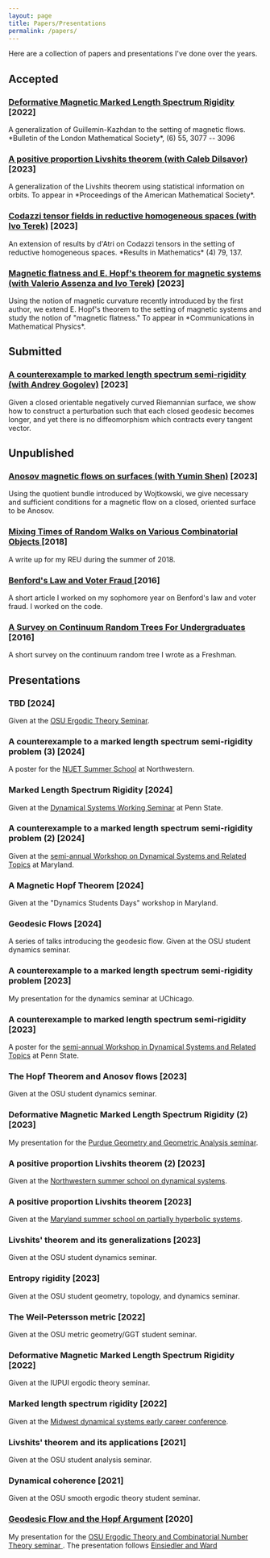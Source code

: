 ```yaml
---
layout: page
title: Papers/Presentations
permalink: /papers/
---
```

Here are a collection of papers and presentations I've done over the years.

## Accepted

<h3><a class = "link-style" href="https://arxiv.org/abs/2211.01865">Deformative Magnetic Marked Length Spectrum Rigidity </a> [2022] </h3>
<p> A generalization of Guillemin-Kazhdan to the setting of magnetic flows. *Bulletin of the London Mathematical Society*, (6) 55, 3077 -- 3096</p>

<h3><a class = "link-style" href="https://arxiv.org/abs/2304.01372"> A positive proportion Livshits theorem (with Caleb Dilsavor)</a> [2023] </h3>
<p> A generalization of the Livshits theorem using statistical information on orbits. To appear in *Proceedings of the American Mathematical Society*. </p>

<h3> <a class= "link-style" href="https://arxiv.org/abs/2306.07444">Codazzi tensor fields in reductive homogeneous spaces (with Ivo Terek)</a> [2023] </h3>
<p> An extension of results by d'Atri on Codazzi tensors in the setting of reductive homogeneous spaces. *Results in Mathematics* (4) 79, 137. </p>

<h3><a class = "link-style" href="https://arxiv.org/abs/2404.17726"> Magnetic flatness and E. Hopf's theorem for magnetic systems (with Valerio Assenza and Ivo Terek)</a> [2023] </h3>
<p> Using the notion of magnetic curvature recently introduced by the first author, we extend E. Hopf's theorem to the setting of magnetic systems and study the notion of "magnetic flatness." To appear in *Communications in Mathematical Physics*.   </p>


## Submitted

<h3><a class = "link-style" href="https://arxiv.org/abs/2309.10882"> A counterexample to marked length spectrum semi-rigidity (with Andrey Gogolev)</a> [2023] </h3>
<p> Given a closed orientable negatively curved Riemannian surface, we show how to construct a perturbation such that each closed geodesic becomes longer, and yet there is no diffeomorphism which contracts every tangent vector. </p>

## Unpublished
<h3><a class = "link-style" href="https://arxiv.org/abs/2406.18735">  Anosov magnetic flows on surfaces (with Yumin Shen)</a> [2023] </h3>
<p> Using the quotient bundle introduced by Wojtkowski, we give necessary and sufficient conditions for a magnetic flow on a closed, oriented surface to be Anosov. </p>


<h3> <a class = "link-style" href="/files/writeup.pdf">Mixing Times of Random Walks on Various Combinatorial Objects </a>[2018] </h3>
<p>A write up for my REU during the summer of 2018.</p>

<h3> <a class = "link-style" href="https://drive.google.com/file/d/0B7xRmSk2iyhedWp6ZmxzdTRDZHM/view?usp=sharing">Benford's Law and Voter Fraud </a>[2016] </h3>
<p>A short article I worked on my sophomore year on Benford's law and voter fraud. I worked on the code.</p>

<h3> <a class = "link-style" href="https://drive.google.com/file/d/0B7xRmSk2iyheZEhFWFhrZ1V6bEE/view?usp=sharing">A Survey on Continuum Random Trees For Undergraduates </a>[2016]</h3>
<p>A short survey on the continuum random tree I wrote as a Freshman.</p>

## Presentations

<h3> TBD [2024] </h3>
<p> Given at the <a class = "link-style" href="https://u.osu.edu/ergodictheory/">OSU Ergodic Theory Seminar</a>.</p>

<h3> A counterexample to a marked length spectrum semi-rigidity problem (3) [2024] </h3>
<p> A poster for the <a class = "link-style" href = "https://sites.northwestern.edu/dynamicsrtg/nuet-2024/">NUET Summer School</a> at Northwestern.</p>

<h3> Marked Length Spectrum Rigidity [2024] </h3>
<p> Given at the <a class = "link-style" href="https://math-cal.cloud.science.psu.edu/events/seminar/400%3Cbr%20/2024">Dynamical Systems Working Seminar</a> at Penn State.</p>

<h3> A counterexample to a marked length spectrum semi-rigidity problem (2) [2024] </h3>
<p> Given at the <a class = "link-style" href="https://www-math.umd.edu/dynamics-conference.html">semi-annual Workshop on Dynamical Systems and Related Topics</a> at Maryland.</p>

<h3>A Magnetic Hopf Theorem [2024] </h3>
<p> Given at the "Dynamics Students Days" workshop in Maryland.</p>

<h3> Geodesic Flows [2024] </h3>
<p> A series of talks introducing the geodesic flow. Given at the OSU student dynamics seminar. </p>

<h3>A counterexample to a marked length spectrum semi-rigidity problem [2023] </h3>
<p> My presentation for the dynamics seminar at UChicago.</p>

<h3> A counterexample to marked length spectrum semi-rigidity [2023] </h3>
<p> A poster for the <a class = "link-style" href = "https://science.psu.edu/math/research/dynsys/workshop">semi-annual Workshop in Dynamical Systems and Related Topics</a> at Penn State.</p>

<h3>The Hopf Theorem and Anosov flows [2023] </h3>
<p> Given at the OSU student dynamics seminar.</p>

<h3>Deformative Magnetic Marked Length Spectrum Rigidity (2)[2023] </h3>
<p>My presentation for the <a class = "link-style" href = "https://sites.google.com/view/purdue-gga">Purdue Geometry and Geometric Analysis seminar</a>.</p>

<h3>  A positive proportion Livshits theorem (2) [2023]</h3>
<p> Given at the <a class = "link-style" href="https://sites.northwestern.edu/dynamicsrtg/summer-school-2023/">Northwestern summer school on dynamical systems</a>. </p>

<h3> A positive proportion Livshits theorem [2023]</h3>
<p> Given at the <a class = "link-style" href="https://brinmrc.umd.edu/programs/schools/summer23/summer23-school-hyperbolicity.html">Maryland summer school on partially hyperbolic systems</a>. </p>

<h3>Livshits' theorem and its generalizations [2023]</h3>
<p>Given at the OSU student dynamics seminar. </p>

<h3>Entropy rigidity [2023]</h3>
<p> Given at the OSU student geometry, topology, and dynamics seminar.</p>

<h3>The Weil-Petersson metric [2022]</h3>
<p> Given at the OSU metric geometry/GGT student seminar.</p>

<h3>Deformative Magnetic Marked Length Spectrum Rigidity [2022] </h3>
<p> Given at the IUPUI ergodic theory seminar. </p>

<h3>Marked length spectrum rigidity [2022]</h3>
<p>Given at the <a class = "link-style" href="https://math.northwestern.edu/mwds/MWDS_Early_Career_Conference.png">Midwest dynamical systems early career conference</a>.</p>

<h3>Livshits' theorem and its applications  [2021] </h3>
<p> Given at the OSU student analysis seminar. </p>

<h3>Dynamical coherence [2021] </h3>
<p> Given at the OSU smooth ergodic theory student seminar. </p>

<h3> <a class = "link-style" href="https://www.youtube.com/watch?v=NVOxRGiCevM">Geodesic Flow and the Hopf Argument</a> [2020]</h3>
<p>My presentation for the <a class = "link-style" href="https://www.youtube.com/channel/UC0z8KwHkXp-5gA1996UnTyQ/videos"> OSU Ergodic Theory and Combinatorial Number Theory seminar </a>. The presentation follows <a class = "link-style" href="https://www.springer.com/gp/book/9780857290205">Einsiedler and Ward</a> </p>
